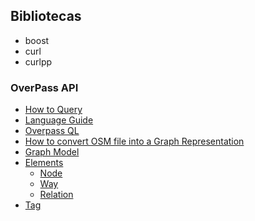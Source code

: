 ## Bibliotecas ##
* boost
* curl
* curlpp

### OverPass API ###
* [How to Query](http://blog-en.openalfa.com/how-to-query-openstreetmap-using-the-overpass-api)
* [Language Guide](http://wiki.openstreetmap.org/wiki/Overpass_API/Language_Guide)
* [Overpass QL](http://wiki.openstreetmap.org/wiki/Overpass_API/Overpass_QL)
* [How to convert OSM file into a Graph Representation](https://help.openstreetmap.org/questions/19213/how-can-i-convert-an-osm-xml-file-into-a-graph-representation)
* [Graph Model](https://www.mapbox.com/blog/smart-directions-with-osrm-graph-model)
* [Elements](http://wiki.openstreetmap.org/wiki/Elements)
  * [Node](http://wiki.openstreetmap.org/wiki/Node)
  * [Way](http://wiki.openstreetmap.org/wiki/Way)
  * [Relation](http://wiki.openstreetmap.org/wiki/Relation)
* [Tag](http://wiki.openstreetmap.org/wiki/Tags)
